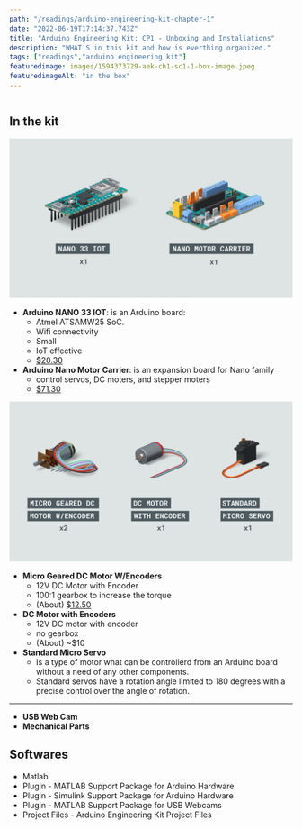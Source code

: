 ```yaml
---
path: "/readings/arduino-engineering-kit-chapter-1"
date: "2022-06-19T17:14:37.743Z"
title: "Arduino Engineering Kit: CP1 - Unboxing and Installations"
description: "WHAT'S in this kit and how is everthing organized."
tags: ["readings","arduino engineering kit"]
featuredimage: images/1594373729-aek-ch1-sc1-1-box-image.jpeg
featuredimageAlt: "in the box"
---
```


```toc
```

## In the kit
![Arduino Board and Carrier](images/1594373725-aek-ch1-sc1-1-arduino-boards.jpeg)

* **Arduino NANO 33 IOT**: is an Arduino board:
    * Atmel ATSAMW25 SoC.
    * Wifi connectivity
    * Small
    * IoT effective
    * [$20.30](https://store-usa.arduino.cc/products/arduino-nano-33-iot)
* **Arduino Nano Motor Carrier**: is an expansion board for Nano family
    * control servos, DC moters, and stepper moters
    * [$71.30](https://store-usa.arduino.cc/products/arduino-nano-motor-carrier?selectedStore=us)


![DC and Motors](images/1594373732-aek-ch1-sc1-1-motors.jpeg)
* **Micro Geared DC Motor W/Encoders**
    * 12V DC Motor with Encoder
    * 100:1 gearbox to increase the torque
    * (About) [$12.50](https://www.digikey.com/en/products/detail/adafruit-industries-llc/4641/13162130?utm_adgroup=Motors%20-%20AC%2C%20DC&utm_source=google&utm_medium=cpc&utm_campaign=Shopping_Product_Motors%2C%20Solenoids%2C%20Driver%20Boards%2FModules_NEW&utm_term=&utm_content=Motors%20-%20AC%2C%20DC&gclid=Cj0KCQjwkruVBhCHARIsACVIiOyhAtk8nAssUEol4sOMIbSm6yCzDEYaO9_miPfZajrxb3CkgIxHxlAaAtS_EALw_wcB)
* **DC Motor with Encoders**
    * 12V DC motor with encoder
    * no gearbox
    * (About) ~$10
* **Standard Micro Servo**
    * Is a type of motor what can be controllerd from an Arduino board without a need of any other components.
    * Standard servos have a rotation angle limited to 180 degrees with a precise control over the angle of rotation.

---
* **USB Web Cam**
* **Mechanical Parts**

## Softwares
* Matlab
* Plugin - MATLAB Support Package for Arduino Hardware
* Plugin - Simulink Support Package for Arduino Hardware
* Plugin - MATLAB Support Package for USB Webcams 
* Project Files - Arduino Engineering Kit Project Files